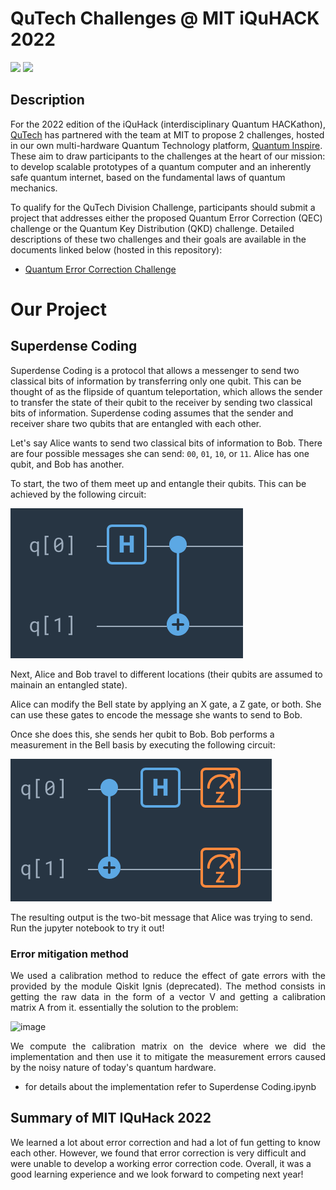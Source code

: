 # QuTech Challenges @ MIT iQuHACK 2022

<p align="left">
  <a href="https://qutech.nl" target="_blank"><img src="https://user-images.githubusercontent.com/10100490/151484481-7cedb7da-603e-43cc-890c-979fb66aeb60.png" width="25%" style="padding-right: 0%"/></a>
  <a href="https://iquhack.mit.edu/" target="_blank"><img src="https://user-images.githubusercontent.com/10100490/151647370-d161d5b5-119c-4db9-898e-cfb1745a8310.png" width="10%" style="padding-left: 0%"/> </a>
</p>


## Description 

For the 2022 edition of the iQuHack (interdisciplinary Quantum HACKathon), [QuTech](https://qutech.nl) has partnered with the team at MIT to propose 2 challenges, hosted in our own multi-hardware Quantum Technology platform, [Quantum Inspire](https://www.quantum-inspire.com). These aim to draw participants to the challenges at the heart of our mission: to develop scalable prototypes of a quantum computer and an inherently safe quantum internet, based on the fundamental laws of quantum mechanics.

To qualify for the QuTech Division Challenge, participants should submit a project that addresses either the proposed Quantum Error Correction (QEC) challenge or the Quantum Key Distribution (QKD) challenge. Detailed descriptions of these two challenges and their goals are available in the documents linked below (hosted in this repository):

- [Quantum Error Correction Challenge](https://github.com/iQuHACK/2022_qutech_challenge/blob/main/QuantumErrorCorrectionChallenge.pdf)


# Our Project

## Superdense Coding
Superdense Coding is a protocol that allows a messenger to send two classical bits of information by transferring only one qubit. 
This can be thought of as the flipside of quantum teleportation, which allows the sender to transfer the state of their qubit to the receiver by sending two classical bits of information. Superdense coding assumes that the sender and receiver share two qubits that are entangled with each other.

Let's say Alice wants to send two classical bits of information to Bob. There are four possible messages she can send: `00`, `01`, `10`, or `11`. Alice has one qubit, and Bob has another.

To start, the two of them meet up and entangle their qubits. This can be achieved by the following circuit:

![Entanglement Circuit](images/Entanglement.png)
                    
Next, Alice and Bob travel to different locations (their qubits are assumed to mainain an entangled state).

Alice can modify the Bell state by applying an X gate, a Z gate, or both. She can use these gates to encode the message she wants to send to Bob.

Once she does this, she sends her qubit to Bob. Bob performs a measurement in the Bell basis by executing the following circuit:

![Bell Basis Measurement](images/BellMeasurement.png)

The resulting output is the two-bit message that Alice was trying to send. Run the jupyter notebook to try it out!

### Error mitigation method
<div style="text-align: justify">We used a calibration method to reduce the effect of gate errors with the provided by the module Qiskit Ignis (deprecated). The method consists in getting the raw data in the form of a vector V and getting a calibration matrix A from it. essentially the solution to the problem:</div>

![image](https://user-images.githubusercontent.com/48070832/151705277-95e3b647-b8ad-47fe-acad-610fc9176d03.png)

 <div style="text-align: justify">We compute the calibration matrix on the device where we did the implementation and then use it to mitigate the measurement errors caused by the noisy nature of today's quantum hardware.</div>

- for details about the implementation refer to Superdense Coding.ipynb

## Summary of MIT IQuHack 2022
We learned a lot about error correction and had a lot of fun getting to know each other. However, we found that error correction is very difficult and were unable to develop a working error correction code. Overall, it was a good learning experience and we look forward to competing next year!

